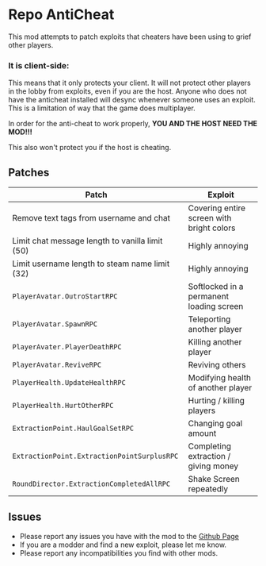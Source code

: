 # Repo AntiCheat
This mod attempts to patch exploits that cheaters have been using to grief other players. 

### It is client-side:
This means that it only protects your client. It will not protect other players in the lobby from exploits, even if you are the host. Anyone who does not have the anticheat installed will desync whenever someone uses an exploit. This is a limitation of way that the game does multiplayer.

In order for the anti-cheat to work properly, **YOU AND THE HOST NEED THE MOD!!!**

This also won't protect you if the host is cheating.


## Patches

| Patch | Exploit |
| ----------- | ----------- |
| Remove text tags from username and chat | Covering entire screen with bright colors |
| Limit chat message length to vanilla limit (50) | Highly annoying |
| Limit username length to steam name limit (32) | Highly annoying |
| `PlayerAvatar.OutroStartRPC` | Softlocked in a permanent loading screen |
| `PlayerAvatar.SpawnRPC` | Teleporting another player |
| `PlayerAvater.PlayerDeathRPC` | Killing another player |
| `PlayerAvatar.ReviveRPC` | Reviving others |
| `PlayerHealth.UpdateHealthRPC` | Modifying health of another player |
| `PlayerHealth.HurtOtherRPC` | Hurting / killing players |
| `ExtractionPoint.HaulGoalSetRPC` | Changing goal amount |
| `ExtractionPoint.ExtractionPointSurplusRPC` | Completing extraction / giving money |
| `RoundDirector.ExtractionCompletedAllRPC` | Shake Screen repeatedly |

## Issues
- Please report any issues you have with the mod to the [Github Page](https://github.com/Charlese2/RepoAntiCheat/issues)
- If you are a modder and find a new exploit, please let me know.
- Please report any incompatibilities you find with other mods.